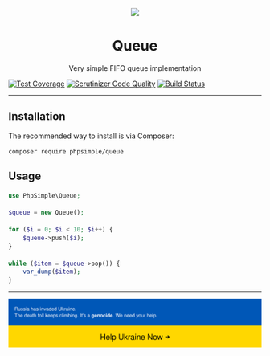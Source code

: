 <p align="center">
  <a href="https://github.com/phpsimple"><img src="https://avatars.githubusercontent.com/u/120518417?s=84&v=4"></a><br>
</p>

<h1 align="center">Queue</h1>

<p align="center">Very simple FIFO queue implementation</p>

[![Test Coverage](https://api.codeclimate.com/v1/badges/9487615798456eafda6c/test_coverage)](https://codeclimate.com/github/phpsimple/queue/test_coverage)
[![Scrutinizer Code Quality](https://scrutinizer-ci.com/g/phpsimple/queue/badges/quality-score.png?b=simple)](https://scrutinizer-ci.com/g/phpsimple/queue/?branch=simple)
[![Build Status](https://scrutinizer-ci.com/g/phpsimple/queue/badges/build.png?b=simple)](https://scrutinizer-ci.com/g/phpsimple/queue/build-status/simple)

---

Installation
---
The recommended way to install is via Composer:

```shell
composer require phpsimple/queue
```

Usage
---
```php
use PhpSimple\Queue;

$queue = new Queue();

for ($i = 0; $i < 10; $i++) {
    $queue->push($i);
}

while ($item = $queue->pop()) {
    var_dump($item);
}
```
---
[![Stand With Ukraine](https://raw.githubusercontent.com/vshymanskyy/StandWithUkraine/main/banner2-direct.svg)](https://vshymanskyy.github.io/StandWithUkraine)
